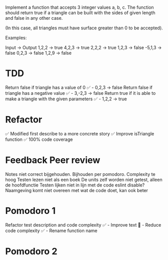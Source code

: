 Implement a function that accepts 3 integer values a, b, c. The function should return true if a triangle can be built with the sides of given length and false in any other case.

(In this case, all triangles must have surface greater than 0 to be accepted).

Examples:

Input -> Output
1,2,2 -> true
4,2,3 -> true
2,2,2 -> true
1,2,3 -> false
-5,1,3 -> false
0,2,3 -> false
1,2,9 -> false 

# TDD

 Return false if triangle has a value of 0
   ✅ - 0,2,3 -> false
 Return false if triangle has a negative value
   ✅ - 3,-2,3 -> false
 Return true if it is able to make a triangle with the given parameters
   ✅ - 1,2,2 -> true

# Refactor

   ✅ Modified first describe to a more concrete story
   ✅ Improve isTriangle function
   ✅ 100% code coverage

# Feedback Peer review

Notes niet correct bijgehouden. Bijhouden per pomodoro.
Complexity te hoog
Testen lezen niet als een boek
De units zelf worden niet getest, alleen de hoofdfunctie
Testen lijken niet in lijn met de code
eslint disable?
Naamgeving komt niet overeen met wat de code doet, kan ook beter

  
# Pomodoro 1
   Refactor test description and code complexity
    ✅ - Improve text
    🤲 - Reduce code complexity
    ✅ - Rename function name 

# Pomodoro 2
